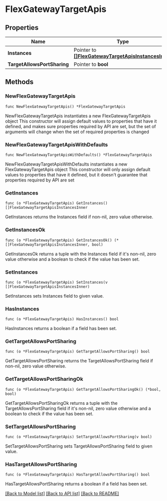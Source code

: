 # FlexGatewayTargetApis

## Properties

Name | Type | Description | Notes
------------ | ------------- | ------------- | -------------
**Instances** | Pointer to [**[]FlexGatewayTargetApisInstancesInner**](FlexGatewayTargetApisInstancesInner.md) |  | [optional] 
**TargetAllowsPortSharing** | Pointer to **bool** |  | [optional] 

## Methods

### NewFlexGatewayTargetApis

`func NewFlexGatewayTargetApis() *FlexGatewayTargetApis`

NewFlexGatewayTargetApis instantiates a new FlexGatewayTargetApis object
This constructor will assign default values to properties that have it defined,
and makes sure properties required by API are set, but the set of arguments
will change when the set of required properties is changed

### NewFlexGatewayTargetApisWithDefaults

`func NewFlexGatewayTargetApisWithDefaults() *FlexGatewayTargetApis`

NewFlexGatewayTargetApisWithDefaults instantiates a new FlexGatewayTargetApis object
This constructor will only assign default values to properties that have it defined,
but it doesn't guarantee that properties required by API are set

### GetInstances

`func (o *FlexGatewayTargetApis) GetInstances() []FlexGatewayTargetApisInstancesInner`

GetInstances returns the Instances field if non-nil, zero value otherwise.

### GetInstancesOk

`func (o *FlexGatewayTargetApis) GetInstancesOk() (*[]FlexGatewayTargetApisInstancesInner, bool)`

GetInstancesOk returns a tuple with the Instances field if it's non-nil, zero value otherwise
and a boolean to check if the value has been set.

### SetInstances

`func (o *FlexGatewayTargetApis) SetInstances(v []FlexGatewayTargetApisInstancesInner)`

SetInstances sets Instances field to given value.

### HasInstances

`func (o *FlexGatewayTargetApis) HasInstances() bool`

HasInstances returns a boolean if a field has been set.

### GetTargetAllowsPortSharing

`func (o *FlexGatewayTargetApis) GetTargetAllowsPortSharing() bool`

GetTargetAllowsPortSharing returns the TargetAllowsPortSharing field if non-nil, zero value otherwise.

### GetTargetAllowsPortSharingOk

`func (o *FlexGatewayTargetApis) GetTargetAllowsPortSharingOk() (*bool, bool)`

GetTargetAllowsPortSharingOk returns a tuple with the TargetAllowsPortSharing field if it's non-nil, zero value otherwise
and a boolean to check if the value has been set.

### SetTargetAllowsPortSharing

`func (o *FlexGatewayTargetApis) SetTargetAllowsPortSharing(v bool)`

SetTargetAllowsPortSharing sets TargetAllowsPortSharing field to given value.

### HasTargetAllowsPortSharing

`func (o *FlexGatewayTargetApis) HasTargetAllowsPortSharing() bool`

HasTargetAllowsPortSharing returns a boolean if a field has been set.


[[Back to Model list]](../README.md#documentation-for-models) [[Back to API list]](../README.md#documentation-for-api-endpoints) [[Back to README]](../README.md)


